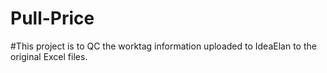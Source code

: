 # Pull-Price
#This project is to QC the worktag information uploaded to IdeaElan to the original Excel files.
